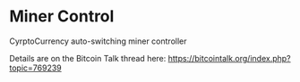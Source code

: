 Miner Control
=============

CyrptoCurrency auto-switching miner controller

Details are on the Bitcoin Talk thread here: https://bitcointalk.org/index.php?topic=769239
